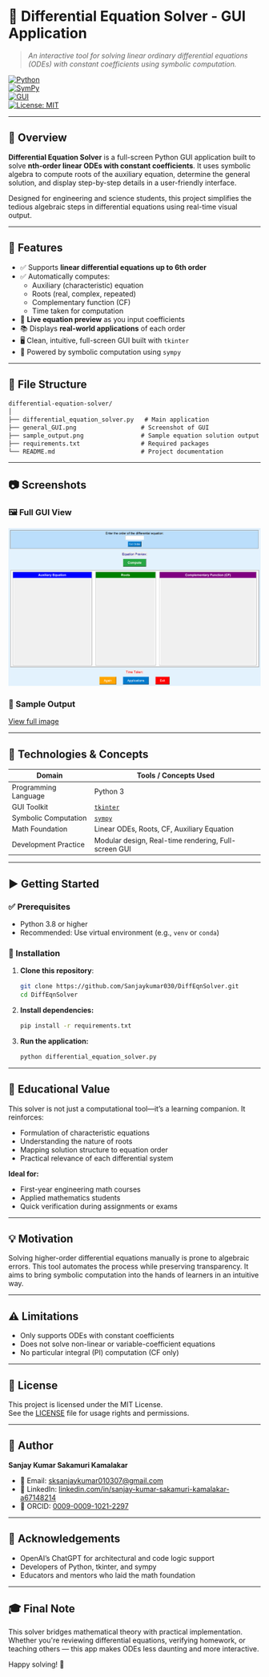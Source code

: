 # 🧮 Differential Equation Solver - GUI Application

> _An interactive tool for solving linear ordinary differential equations (ODEs) with constant coefficients using symbolic computation._

[![Python](https://img.shields.io/badge/Python-3.9+-blue?logo=python)](https://www.python.org/)  
[![SymPy](https://img.shields.io/badge/Symbolic%20Math-SymPy-brightgreen)](https://www.sympy.org/)  
[![GUI](https://img.shields.io/badge/Interface-Tkinter-lightgrey)](https://docs.python.org/3/library/tkinter.html)  
[![License: MIT](https://img.shields.io/badge/License-MIT-yellow.svg)](LICENSE)

---

## 📌 Overview

**Differential Equation Solver** is a full-screen Python GUI application built to solve **nth-order linear ODEs with constant coefficients**. It uses symbolic algebra to compute roots of the auxiliary equation, determine the general solution, and display step-by-step details in a user-friendly interface.

Designed for engineering and science students, this project simplifies the tedious algebraic steps in differential equations using real-time visual output.

---

## 🚀 Features

- ✅ Supports **linear differential equations up to 6th order**
- ✅ Automatically computes:
  - Auxiliary (characteristic) equation
  - Roots (real, complex, repeated)
  - Complementary function (CF)
  - Time taken for computation
- 🧾 **Live equation preview** as you input coefficients
- 📚 Displays **real-world applications** of each order
- 🖥️ Clean, intuitive, full-screen GUI built with `tkinter`
- 🧠 Powered by symbolic computation using `sympy`

---

## 📂 File Structure

```
differential-equation-solver/
│
├── differential_equation_solver.py   # Main application
├── general_GUI.png                  # Screenshot of GUI
├── sample_output.png                # Sample equation solution output
├── requirements.txt                 # Required packages
└── README.md                        # Project documentation
```

---

## 📷 Screenshots

### 🖼️ Full GUI View

<img src="general_GUI.png" alt="Main GUI Screenshot" width="600"/>

### 🧾 Sample Output

[View full image](sample_output.png)

---

## 🧰 Technologies & Concepts

| Domain                | Tools / Concepts Used                         |
|-----------------------|-----------------------------------------------|
| Programming Language  | Python 3                                      |
| GUI Toolkit           | [`tkinter`](https://docs.python.org/3/library/tkinter.html) |
| Symbolic Computation  | [`sympy`](https://www.sympy.org/)             |
| Math Foundation       | Linear ODEs, Roots, CF, Auxiliary Equation    |
| Development Practice  | Modular design, Real-time rendering, Full-screen GUI |

---

## ▶️ Getting Started

### ✅ Prerequisites

- Python 3.8 or higher  
- Recommended: Use virtual environment (e.g., `venv` or `conda`)

### 🔧 Installation

1. **Clone this repository**:
    ```bash
    git clone https://github.com/Sanjaykumar030/DiffEqnSolver.git
    cd DiffEqnSolver
    ```

2. **Install dependencies:**
    ```bash
    pip install -r requirements.txt
    ```

3. **Run the application:**
    ```bash
    python differential_equation_solver.py
    ```

---

## 🧠 Educational Value

This solver is not just a computational tool—it’s a learning companion. It reinforces:

- Formulation of characteristic equations
- Understanding the nature of roots
- Mapping solution structure to equation order
- Practical relevance of each differential system

**Ideal for:**

- First-year engineering math courses
- Applied mathematics students
- Quick verification during assignments or exams

---

## 💡 Motivation

Solving higher-order differential equations manually is prone to algebraic errors. This tool automates the process while preserving transparency. It aims to bring symbolic computation into the hands of learners in an intuitive way.

---

## ⚠️ Limitations

- Only supports ODEs with constant coefficients
- Does not solve non-linear or variable-coefficient equations
- No particular integral (PI) computation (CF only)

---

## 📜 License

This project is licensed under the MIT License.  
See the [LICENSE](LICENSE) file for usage rights and permissions.

---

## 🙋 Author

**Sanjay Kumar Sakamuri Kamalakar**

- 📧 Email: [sksanjaykumar010307@gmail.com](mailto:sksanjaykumar010307@gmail.com)
- 🔗 LinkedIn: [linkedin.com/in/sanjay-kumar-sakamuri-kamalakar-a67148214](https://linkedin.com/in/sanjay-kumar-sakamuri-kamalakar-a67148214)
- 🧪 ORCID: [0009-0009-1021-2297](https://orcid.org/0009-0009-1021-2297)

---

## 🙏 Acknowledgements

- OpenAI’s ChatGPT for architectural and code logic support
- Developers of Python, tkinter, and sympy
- Educators and mentors who laid the math foundation

---

## 🎓 Final Note

This solver bridges mathematical theory with practical implementation.  
Whether you're reviewing differential equations, verifying homework, or teaching others — this app makes ODEs less daunting and more interactive.

Happy solving! 🎉
